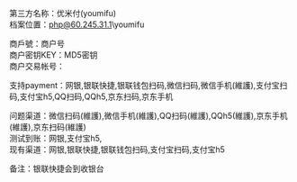 


第三方名称：优米付(youmifu)  
档案位置：php@60.245.31.1\youmifu  

商戶號：商户号  
商户密钥KEY：MD5密钥  
商户交易帐号：  

支持payment：网银,银联快捷,银联钱包扫码,微信扫码,微信手机(維護),支付宝扫码,支付宝h5,QQ扫码,QQh5,京东扫码,京东手机  

问题渠道：微信扫码(維護),微信手机(維護),QQ扫码(維護),QQh5(維護),京东手机(維護),京东扫码(維護)  
测试到账：网银,支付宝h5,  
现有渠道：网银,银联快捷,银联钱包扫码,支付宝扫码,支付宝h5  

备注：银联快捷会到收银台  
